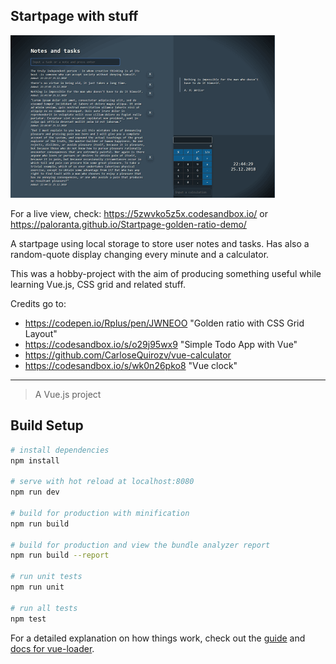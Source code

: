 ## Startpage with stuff
![screenshot][screenshot]

[screenshot]: https://github.com/paloranta/Startpage-golden-ratio/blob/master/screenshot.png "Screenshot"

For a live view, check: https://5zwvko5z5x.codesandbox.io/
or https://paloranta.github.io/Startpage-golden-ratio-demo/

A startpage using local storage to store user notes and tasks. Has also a random-quote display changing every minute and a calculator.

This was a hobby-project with the aim of producing something useful while learning Vue.js, CSS grid and related stuff.

Credits go to:
  -  https://codepen.io/Rplus/pen/JWNEOO "Golden ratio with CSS Grid Layout"
  -  https://codesandbox.io/s/o29j95wx9 "Simple Todo App with Vue"
  -  https://github.com/CarloseQuirozv/vue-calculator
  -  https://codesandbox.io/s/wk0n26pko8 "Vue clock"
-----

> A Vue.js project

## Build Setup

``` bash
# install dependencies
npm install

# serve with hot reload at localhost:8080
npm run dev

# build for production with minification
npm run build

# build for production and view the bundle analyzer report
npm run build --report

# run unit tests
npm run unit

# run all tests
npm test
```

For a detailed explanation on how things work, check out the [guide](http://vuejs-templates.github.io/webpack/) and [docs for vue-loader](http://vuejs.github.io/vue-loader).
